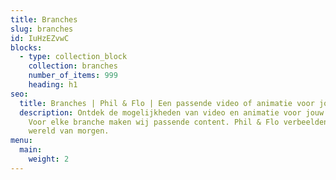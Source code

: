 ```yaml
---
title: Branches
slug: branches
id: IuHzEZvwC
blocks:
  - type: collection_block
    collection: branches
    number_of_items: 999
    heading: h1
seo:
  title: Branches | Phil & Flo | Een passende video of animatie voor jouw branche
  description: Ontdek de mogelijkheden van video en animatie voor jouw bedrijf.
    Voor elke branche maken wij passende content. Phil & Flo verbeelden de
    wereld van morgen.
menu:
  main:
    weight: 2
---
```

